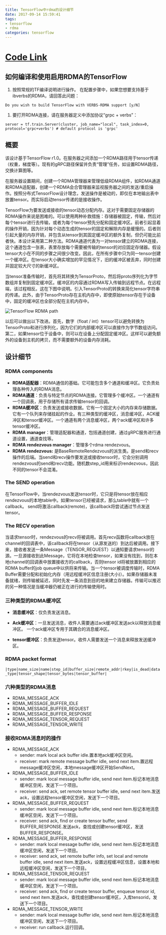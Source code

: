 ```yaml
---
title: TensorFlow中rdma的设计细节
date: 2017-09-14 15:59:41
tags: 
- tensorflow
- rdma
categories: tensorflow
---
```


# [Code Link](https://github.com/tensorflow/tensorflow/tree/master/tensorflow/contrib/verbs)

<!-- more -->

## 如何编译和使用启用RDMA的TensorFlow

1. 按照常规的TF编译说明进行操作。 在配置步骤中，如果您想要支持基于ibverbs的RDMA，请回答此问题：

`Do you wish to build TensorFlow with VERBS-RDMA support [y/N]`

1. 要打开RDMA连接，请在服务器定义中添加协议“grpc + verbs”：

`server = tf.train.Server(cluster, job_name="local", task_index=0, protocol='grpc+verbs') # default protocol is 'grpc'`

## 概要

该设计基于TensorFlow r1.0。在服务器之间添加一个RDMA路径用于tensor传递（权重，梯度等）。现有的gRPC路径保留并负责“管理”任务，如设置RDMA路径，交换计算图等。

在服务器设置期间，创建一个RDMA管理器来管理低级RDMA组件，如RDMA通道和RDMA适配器，创建一个RDMA会合管理器来监视服务器之间的发送/重启操作。按照分布式TensorFlow设计理念，发送操作是被动的，即仅在本地输出表中放置tensor。而实际启动tensor传递的是接收操作。

TensorFlow为要发送或接收的tensor动态分配内存。这对于需要固定存储器的RDMA操作来说是困难的。可以使用两种补救措施：存储器被固定，传输，然后对每个tensor进行去传输，或者为每个tensor预先分配和固定缓冲区。前者引起显着的操作开销，因为针对每个动态生成的tensor的固定和解除内存是缓慢的。后者则引起大量的内存开销，并包含从tensor到其固定缓冲区的额外复制，但仍可能比前者快。本设计采用第二种方法。RDMA通道代表为一对tensor建立的RDMA连接，这个通道包含一张表，表里存放每个需要被传输的tensor的对应固定存储器。假设tensor大小在不同的步骤之间很少改变。因此，在所有步骤中只为同一tensor创建一个缓冲区。在tensor大小确实增加的罕见情况下，旧的缓冲区被丢弃，同时创建并固定较大尺寸的新缓冲区。

当tensor准备传输时，首先将其转换为TensorProto，然后将proto序列化为字节数组并复制到固定缓冲区。缓冲区的内容通过RDMA写入传输到远程节点。在远程端，该过程相反。这在下图中说明。引入TensorProto的转换来简化tensor字符串的传递。此外，由于TensorProto存在主机内存中，即使原始tensor存在于设备中，固定的缓冲区也全部分配在主机内存中。

![TensorFlow RDMA path](https://github.com/tensorflow/tensorflow/blob/master/tensorflow/contrib/verbs/design_diagram.png?raw=true)

以后可以做出以下改进。首先，数字（float / int）tensor可以避免转换为TensorProto和进行序列化，因为它们的内部缓冲区可以直接作为字节数组访问。第二，如果tensor位于设备中，则可以在设备上分配固定缓冲区。这样可以避免额外的设备到主机的拷贝，而不需要额外的设备内存消耗。

## 设计细节

### RDMA components

* **RDMA适配器**：RDMA通信的基础。它可能包含多个通道和缓冲区。它负责处理各种传入的RDMA消息。
* **RDMA通道**：负责与特定节点的RDMA连接。它管理多个缓冲区。一个通道有一个回调表，用于存储所有请求传输tensor的回调。
* **RDMA缓冲区**：负责发送或接收数据。它有一个固定大小的内存来存储数据。它有一个队列来存储挂起的作业。有三种类型的缓冲区，消息缓冲区，ACK缓冲区和tensor缓冲区。一个通道有两个消息缓冲区，两个ack缓冲区和许多tensor缓冲区。
* **RDMA manager**：管理适配器和通道，包括通道创建，通过gRPC服务进行通道设置，通道查找等。
* **RDMA rendezvous manager**：管理多个rdma rendezvous。
* **RDMA rendezvous:** 是BaseRemoteRendezvous的派生类。是send和recv操作的后端。当send和recv操作要发送或接收tensor时，它会分别调用rendezvous的send和recv功能。随机数step_id用来标识rendezvous，因此不同的tensor不会混淆。

### The SEND operation

在TensorFlow中，当rendezvous发送tensor时，它只是将tensor放在相应rendezvous的本地table中。如果tensor已经被请求，那么table中就有一个callback。 send将激活callback(remote)，该callback将尝试通过节点发送tensor。

### The RECV operation

当请求tensor时，rendezvous的recv将被调用。首先recv函数将callback放在channel的回调表中，该callback将在tensor（从源发送的）到达后被调用。接下来，接收者发送一条Message（TENSOR_REQUEST）以通知要请求tensor的源。一旦源接收到此Message，它将在本地检查tensor，如果没有找到，则在本地channel的回调表中放置接收方的callback，否则tensor id将被放置到相应的RDMA buffer的job queue中以供将来传输。当一个tensor被调度传输时，RDMA Buffer需要分配和初始化内存（用远程缓冲区信息注册(大小)）。如果存储器未准备就绪，则传输被延迟，同时先发一条消息到目的地来建立存储器。传输可以推迟的另一种情况是当缓冲器仍被正在进行的传输使用时。

### 三种类型的RDMA缓冲区

* **消息缓冲区**：仅负责发送消息。

* **Ack缓冲区**：一旦发送消息，收件人需要通过ack缓冲区发送ack以释放消息缓冲区。 一个ack缓冲区专用于其耦合的消息缓冲区。

* **tensor缓冲区**：负责发送tensor。收件人需要发送一个消息来释放发送缓冲区。

### RDMA packet format

`|type|name_size|name|step_id|buffer_size|remote_addr|rkey|is_dead|data_type|tensor_shape|tensor_bytes|tensor_buffer|`

### 六种类型的RDMA消息

* RDMA_MESSAGE_ACK
* RDMA_MESSAGE_BUFFER_IDLE
* RDMA_MESSAGE_BUFFER_REQUEST
* RDMA_MESSAGE_BUFFER_RESPONSE
* RDMA_MESSAGE_TENSOR_REQUEST
* RDMA_MESSAGE_TENSOR_WRITE

### 接收RDMA消息时的操作

* RDMA_MESSAGE_ACK
  * sender: mark local ack buffer idle.置本地ack缓冲区空闲。
  * receiver: mark remote message buffer idle, send next item.置远程message缓冲区空闲，本地message缓冲区开始SendNext。
* RDMA_MESSAGE_BUFFER_IDLE
  * sender: mark local message buffer idle, send next item.标记本地消息缓冲区空闲，发送下一个项目。
  * receiver: send ack, set remote tensor buffer idle, send next item.发送ack，设置远程tensor缓冲区空闲，发送下一个项目。
* RDMA_MESSAGE_BUFFER_REQUEST
  * sender: mark local message buffer idle, send next item.标记本地消息缓冲区空闲，发送下一个项目。
  * receiver: send ack, find or create tensor buffer, send BUFFER_RESPONSE.发送ack，查找或创建tensor缓冲区，发送BUFFER_RESPONSE。
* RDMA_MESSAGE_BUFFER_RESPONSE
  * sender: mark local message buffer idle, send next item.标记本地消息缓冲区空闲，发送下一个项目。
  * receiver: send ack, set remote buffer info, set local and remote buffer idle, send next item.发送ack，设置远程缓冲区信息，设置本地和远程缓冲区空闲，发送下一个项目。
* RDMA_MESSAGE_TENSOR_REQUEST
  * sender: mark local message buffer idle, send next item.标记本地消息缓冲区空闲，发送下一个项目。
  * receiver: send ack, find or create tensor buffer, enqueue tensor id, send next item.发送ack，查找或创建tensor缓冲区，入库tensorid，发送下一个项目。
* RDMA_MESSAGE_TENSOR_WRITE
  * sender: mark local message buffer idle, send next item.标记本地消息缓冲区空闲，发送下一个项目。
  * receiver: run callback.运行回调。

